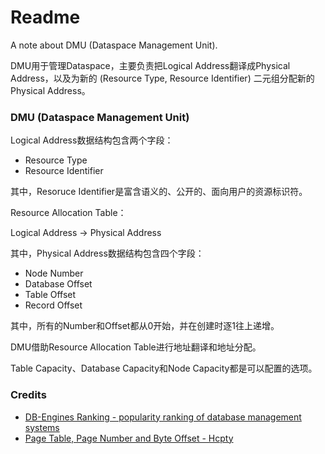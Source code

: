 # Readme
A note about DMU (Dataspace Management Unit).

DMU用于管理Dataspace，主要负责把Logical Address翻译成Physical Address，以及为新的 (Resource Type, Resource Identifier) 二元组分配新的Physical Address。

### DMU (Dataspace Management Unit)

Logical Address数据结构包含两个字段：
- Resource Type
- Resource Identifier

其中，Resoruce Identifier是富含语义的、公开的、面向用户的资源标识符。

Resource Allocation Table：

Logical Address -> Physical Address

其中，Physical Address数据结构包含四个字段：
- Node Number
- Database Offset
- Table Offset
- Record Offset

其中，所有的Number和Offset都从0开始，并在创建时逐1往上递增。

DMU借助Resource Allocation Table进行地址翻译和地址分配。

Table Capacity、Database Capacity和Node Capacity都是可以配置的选项。

### Credits
- [DB-Engines Ranking - popularity ranking of database management systems](https://db-engines.com/en/ranking)
- [Page Table, Page Number and Byte Offset - Hcpty](https://github.com/hcpty/page-table-page-number-and-byte-offset)

